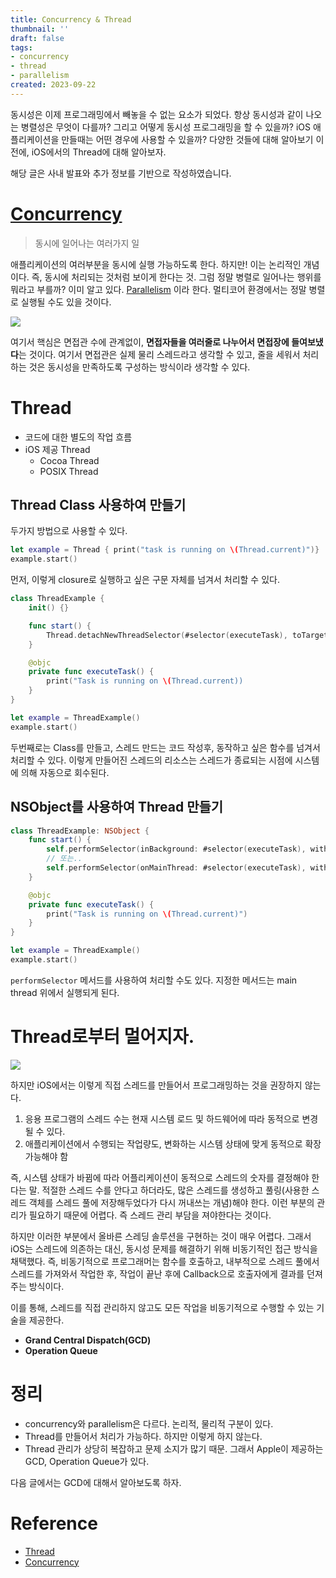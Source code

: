 ```yaml
---
title: Concurrency & Thread
thumbnail: ''
draft: false
tags:
- concurrency
- thread
- parallelism
created: 2023-09-22
---
```


동시성은 이제 프로그래밍에서 빼놓을 수 없는 요소가 되었다. 항상 동시성과 같이 나오는 병렬성은 무엇이 다를까? 그리고 어떻게 동시성 프로그래밍을 할 수 있을까? iOS 애플리케이션을 만들때는 어떤 경우에 사용할 수 있을까? 다양한 것들에 대해 알아보기 이전에, iOS에서의 Thread에 대해 알아보자. 

해당 글은 사내 발표와 추가 정보를 기반으로 작성하였습니다.

# [Concurrency](Knowledges/Development/Concepts/Concurrency.md)

 > 
 > 동시에 일어나는 여러가지 일

애플리케이션의 여러부분을 동시에 실행 가능하도록 한다. 하지만! 이는 논리적인 개념이다. 즉, 동시에 처리되는 것처럼 보이게 한다는 것. 그럼 정말 병렬로 일어나는 행위를 뭐라고 부를까? 이미 알고 있다. [Parallelism](Parallelism.md) 이라 한다. 멀티코어 환경에서는 정말 병렬로 실행될 수도 있을 것이다.

![](ConcurrentProgramming_01_ConcurrencyThread_0.png)

여기서 핵심은 면접관 수에 관계없이, **면접자들을 여러줄로 나누어서 면접장에 들여보냈다**는 것이다. 여기서 면접관은 실제 물리 스레드라고 생각할 수 있고, 줄을 세워서 처리하는 것은 동시성을 만족하도록 구성하는 방식이라 생각할 수 있다.

# Thread

* 코드에 대한 별도의 작업 흐름
* iOS 제공 Thread
  * Cocoa Thread
  * POSIX Thread

## Thread Class 사용하여 만들기

두가지 방법으로 사용할 수 있다.

````swift
let example = Thread { print("task is running on \(Thread.current)")}
example.start()
````

먼저, 이렇게 closure로 실행하고 싶은 구문 자체를 넘겨서 처리할 수 있다. 

````swift
class ThreadExample {
    init() {}

    func start() {
        Thread.detachNewThreadSelector(#selector(executeTask), toTarget: self, with: nil)
    }

    @objc
    private func executeTask() {
        print("Task is running on \(Thread.current))
    }
}

let example = ThreadExample()
example.start()
````

두번째로는 Class를 만들고, 스레드 만드는 코드 작성후, 동작하고 싶은 함수를 넘겨서 처리할 수 있다. 이렇게 만들어진 스레드의 리소스는 스레드가 종료되는 시점에 시스템에 의해 자동으로 회수된다.

## NSObject를 사용하여 Thread 만들기

````swift
class ThreadExample: NSObject {
    func start() {
        self.performSelector(inBackground: #selector(executeTask), with: nil)
        // 또는..
        self.performSelector(onMainThread: #selector(executeTask), with: self, waitUntilDone: true)
    }

    @objc
    private func executeTask() {
        print("Task is running on \(Thread.current)")
    }
}

let example = ThreadExample()
example.start()
````

`performSelector` 메서드를 사용하여 처리할 수도 있다. 지정한 메서드는 main thread 위에서 실행되게 된다.

# Thread로부터 멀어지자.

![](ConcurrentProgramming_01_ConcurrencyThread_1.png)

하지만 iOS에서는 이렇게 직접 스레드를 만들어서 프로그래밍하는 것을 권장하지 않는다. 

1. 응용 프로그램의 스레드 수는 현재 시스템 로드 및 하드웨어에 따라 동적으로 변경될 수 있다.
1. 애플리케이션에서 수행되는 작업량도, 변화하는 시스템 상태에 맞게 동적으로 확장가능해야 함

즉, 시스템 상태가 바뀜에 따라 어플리케이션이 동적으로 스레드의 숫자를 결정해야 한다는 말. 적절한 스레드 수를 안다고 하더라도, 많은 스레드를 생성하고 풀링(사용한 스레드 객체를 스레드 풀에 저장해두었다가 다시 꺼내쓰는 개념)해야 한다. 이런 부분의 관리가 필요하기 때문에 어렵다. 즉 스레드 관리 부담을 져야한다는 것이다.

하지만 이러한 부분에서 올바른 스레딩 솔루션을 구현하는 것이 매우 어렵다. 그래서 iOS는 스레드에 의존하는 대신, 동시성 문제를 해결하기 위해 비동기적인 접근 방식을 채택했다. 즉, 비동기적으로 프로그래머는 함수를 호출하고, 내부적으로 스레드 풀에서 스레드를 가져와서 작업한 후, 작업이 끝난 후에 Callback으로 호출자에게 결과를 던져주는 방식이다.

이를 통해, 스레드를 직접 관리하지 않고도 모든 작업을 비동기적으로 수행할 수 있는 기술을 제공한다. 

* **Grand Central Dispatch(GCD)**
* **Operation Queue**

# 정리

* concurrency와 parallelism은 다르다. 논리적, 물리적 구분이 있다.
* Thread를 만들어서 처리가 가능하다. 하지만 이렇게 하지 않는다.
* Thread 관리가 상당히 복잡하고 문제 소지가 많기 때문. 그래서 Apple이 제공하는 GCD, Operation Queue가 있다.

다음 글에서는 GCD에 대해서 알아보도록 하자.

# Reference

* [Thread](https://developer.apple.com/documentation/foundation/thread)
* [Concurrency](https://docs.swift.org/swift-book/LanguageGuide/Concurrency.html)
